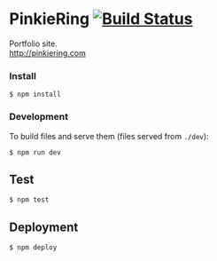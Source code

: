 
# PinkieRing [![Build Status](https://snap-ci.com/grommett/pinkiering/branch/master/build_image)](https://snap-ci.com/grommett/pinkiering/branch/master)

Portfolio site.  
http://pinkiering.com

### Install
```shell
$ npm install
```

### Development
To build files and serve them (files served from ```./dev```):
```shell
$ npm run dev
```
## Test
```shell
$ npm test
```
## Deployment
```shell
$ npm deploy
```